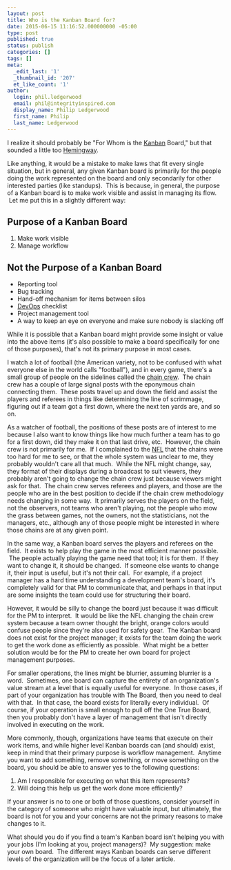```yaml
---
layout: post
title: Who is the Kanban Board for?
date: 2015-06-15 11:16:52.000000000 -05:00
type: post
published: true
status: publish
categories: []
tags: []
meta:
  _edit_last: '1'
  _thumbnail_id: '207'
  et_like_count: '1'
author:
  login: phil.ledgerwood
  email: phil@integrityinspired.com
  display_name: Philip Ledgerwood
  first_name: Philip
  last_name: Ledgerwood
---
```

I realize it should probably be "For Whom is the [Kanban](http://en.wikipedia.org/wiki/Kanban "Kanban") Board," but that sounded a little too [Hemingway](http://en.wikipedia.org/wiki/For_Whom_the_Bell_Tolls "For Whom the Bell Tolls - Wikipedia").

Like anything, it would be a mistake to make laws that fit every single situation, but in general, any given Kanban board is primarily for the people doing the work represented on the board and only secondarily for other interested parties (like standups).  This is because, in general, the purpose of a Kanban board is to make work visible and assist in managing its flow.  Let me put this in a slightly different way:

## Purpose of a Kanban Board

1. Make work visible
2. Manage workflow

## Not the Purpose of a Kanban Board

* Reporting tool
* Bug tracking
* Hand-off mechanism for items between silos
* [DevOps](http://en.wikipedia.org/wiki/DevOps "DevOps") checklist
* Project management tool
* A way to keep an eye on everyone and make sure nobody is slacking off

While it is possible that a Kanban board might provide some insight or value into the above items (it's also possible to make a board specifically for one of those purposes), that's not its primary purpose in most cases.

I watch a lot of football (the American variety, not to be confused with what everyone else in the world calls "football"), and in every game, there's a small group of people on the sidelines called the [chain crew](http://en.wikipedia.org/wiki/Chain_crew "Chain crew").  The chain crew has a couple of large signal posts with the eponymous chain connecting them.  These posts travel up and down the field and assist the players and referees in things like determining the line of scrimmage, figuring out if a team got a first down, where the next ten yards are, and so on.

As a watcher of football, the positions of these posts are of interest to me because I also want to know things like how much further a team has to go for a first down, did they make it on that last drive, etc.  However, the chain crew is not primarily for me.  If I complained to the [NFL](http://www.nfl.com/ "National Football League") that the chains were too hard for me to see, or that the whole system was unclear to me, they probably wouldn't care all that much.  While the NFL might change, say, they format of their displays during a broadcast to suit viewers, they probably aren't going to change the chain crew just because viewers might ask for that.  The chain crew serves referees and players, and those are the people who are in the best position to decide if the chain crew methodology needs changing in some way.  It primarily serves the players on the field, not the observers, not teams who aren't playing, not the people who mow the grass between games, not the owners, not the statisticians, not the managers, etc., although any of those people might be interested in where those chains are at any given point.

In the same way, a Kanban board serves the players and referees on the field.  It exists to help play the game in the most efficient manner possible.  The people actually playing the game need that tool; it is for them.  If they want to change it, it should be changed.  If someone else wants to change it, their input is useful, but it's not their call.  For example, if a project manager has a hard time understanding a development team's board, it's completely valid for that PM to communicate that, and perhaps in that input are some insights the team could use for structuring their board.

However, it would be silly to change the board just because it was difficult for the PM to interpret.  It would be like the NFL changing the chain crew system because a team owner thought the bright, orange colors would confuse people since they're also used for safety gear.  The Kanban board does not exist for the project manager; it exists for the team doing the work to get the work done as efficiently as possible.  What might be a better solution would be for the PM to create her own board for project management purposes.

For smaller operations, the lines might be blurrier, assuming blurrier is a word.  Sometimes, one board can capture the entirety of an organization's value stream at a level that is equally useful for everyone.  In those cases, if part of your organization has trouble with The Board, then you need to deal with that.  In that case, the board exists for literally every individual.  Of course, if your operation is small enough to pull off the One True Board, then you probably don't have a layer of management that isn't directly involved in executing on the work.

More commonly, though, organizations have teams that execute on their work items, and while higher level Kanban boards can (and should) exist, keep in mind that their primary purpose is workflow management.  Anytime you want to add something, remove something, or move something on the board, you should be able to answer yes to the following questions:

1. Am I responsible for executing on what this item represents?
2. Will doing this help us get the work done more efficiently?

If your answer is no to one or both of those questions, consider yourself in the category of someone who might have valuable input, but ultimately, the board is not for you and your concerns are not the primary reasons to make changes to it.

What should you do if you find a team's Kanban board isn't helping you with your jobs (I'm looking at you, project managers)?  My suggestion: make your own board.  The different ways Kanban boards can serve different levels of the organization will be the focus of a later article.
